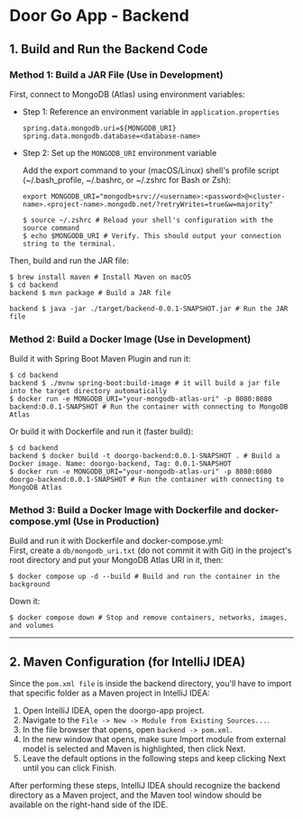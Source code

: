 # Door Go App - Backend

## 1. Build and Run the Backend Code

### Method 1: Build a JAR File (Use in Development)

First, connect to MongoDB (Atlas) using environment variables:

- Step 1: Reference an environment variable in `application.properties`
  ```properties
  spring.data.mongodb.uri=${MONGODB_URI}
  spring.data.mongodb.database=<database-name>
  ```
- Step 2: Set up the `MONGODB_URI` environment variable

  Add the export command to your (macOS/Linux) shell's profile script (~/.bash_profile, ~/.bashrc, or ~/.zshrc for Bash or Zsh):
  ```
  export MONGODB_URI="mongodb+srv://<username>:<password>@<cluster-name>.<project-name>.mongodb.net/?retryWrites=true&w=majority"
  ```
  ```shell
  $ source ~/.zshrc # Reload your shell's configuration with the source command
  $ echo $MONGODB_URI # Verify. This should output your connection string to the terminal.
  ```

Then, build and run the JAR file:
```shell
$ brew install maven # Install Maven on macOS
$ cd backend
backend $ mvn package # Build a JAR file

backend $ java -jar ./target/backend-0.0.1-SNAPSHOT.jar # Run the JAR file
```

### Method 2: Build a Docker Image (Use in Development)

Build it with Spring Boot Maven Plugin and run it:
```shell
$ cd backend
backend $ ./mvnw spring-boot:build-image # it will build a jar file into the target directory automatically
$ docker run -e MONGODB_URI="your-mongodb-atlas-uri" -p 8080:8080 backend:0.0.1-SNAPSHOT # Run the container with connecting to MongoDB Atlas
```

Or build it with Dockerfile and run it (faster build):
```shell
$ cd backend
backend $ docker build -t doorgo-backend:0.0.1-SNAPSHOT . # Build a Docker image. Name: doorgo-backend, Tag: 0.0.1-SNAPSHOT
$ docker run -e MONGODB_URI="your-mongodb-atlas-uri" -p 8080:8080 doorgo-backend:0.0.1-SNAPSHOT # Run the container with connecting to MongoDB Atlas
```


### Method 3: Build a Docker Image with Dockerfile and docker-compose.yml (Use in Production)

Build and run it with Dockerfile and docker-compose.yml:  
First, create a `db/mongodb_uri.txt` (do not commit it with Git) in the project's root directory and put your MongoDB Atlas URI in it, then:
```shell
$ docker compose up -d --build # Build and run the container in the background
```

Down it:
```shell
$ docker compose down # Stop and remove containers, networks, images, and volumes
```

---

## 2. Maven Configuration (for IntelliJ IDEA)

Since the `pom.xml file` is inside the backend directory, you'll have to
import that specific folder as a Maven project in IntelliJ IDEA:

1. Open IntelliJ IDEA, open the doorgo-app project.
2. Navigate to the `File -> New -> Module from Existing Sources...`.
3. In the file browser that opens, open `backend -> pom.xml`.
4. In the new window that opens, make sure Import module from external model is selected and Maven is highlighted, then click Next.
5. Leave the default options in the following steps and keep clicking Next until you can click Finish.

After performing these steps, IntelliJ IDEA should recognize the backend
directory as a Maven project, and the Maven tool window should be available
on the right-hand side of the IDE.